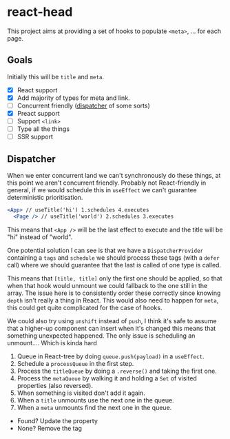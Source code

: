 # react-head

This project aims at providing a set of hooks to populate `<meta>`, ... for each page.

## Goals

Initially this will be `title` and `meta`.

- [x] React support
- [x] Add majority of types for meta and link.
- [ ] Concurrent friendly ([dispatcher](#dispatcher) of some sorts)
- [x] Preact support
- [ ] Support `<link>`
- [ ] Type all the things
- [ ] SSR support

## Dispatcher

When we enter concurrent land we can't synchronously do these things, at this point we aren't
concurrent friendly. Probably not React-friendly in general, if we would schedule this in `useEffect`
we can't guarantee deterministic prioritisation.

```jsx
<App> // useTitle('hi') 1.schedules 4.executes
  <Page /> // useTitle('world') 2.schedules 3.executes
```

This means that `<App />` will be the last effect to execute and the title will be "hi" instead of
"world".

One potential solution I can see is that we have a `DispatcherProvider` containing a `tags` and `schedule`
we should process these tags (with a `defer` call) where we should guarantee that the last is called of one type
is called.

This means that `[title, title]` only the first one should be applied, so that when that hook would unmount we could fallback
to the one still in the array. The issue here is to consistently order these correctly since knowing `depth` isn't really a thing
in React. This would also need to happen for `meta`, this could get quite complicated for the case of hooks.

We could also try using `unshift` instead of `push`, I think it's safe to assume that a higher-up component can insert when it's changed
this means that something unexpected happened. The only issue is scheduling an unmount.... Which is kinda hard

1. Queue in React-tree by doing `queue.push(payload)` in a `useEffect`.
2. Schedule a `processQueue` in the first step.
3. Process the `titleQueue` by doing a `.reverse()` and taking the first one.
4. Process the `metaQueue` by walking it and holding a `Set` of visited properties (also reversed).
5. When something is visited don't add it again.
6. When a `title` unmounts use the next one in the queue.
7. When a `meta` unmounts find the next one in the queue.

- Found? Update the property
- None? Remove the tag
